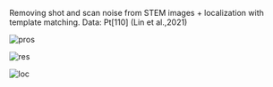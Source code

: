 Removing shot and scan noise from STEM images + localization with template matching.
Data: Pt[110]  (Lin et al.,2021) 


![pros](https://user-images.githubusercontent.com/75905487/139556000-722a8f00-1db1-401b-9607-793d81897634.jpeg)

![res](https://user-images.githubusercontent.com/75905487/139556006-60c7c3a4-5afe-4b4f-8887-11a31a27e030.jpeg)

![loc](https://user-images.githubusercontent.com/75905487/139556010-ca435e65-037f-4784-80b1-07a8bd5eb1f6.jpeg)



